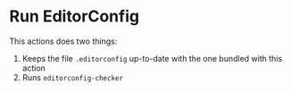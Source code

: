 # Run EditorConfig

This actions does two things:

1. Keeps the file `.editorconfig` up-to-date with the one bundled with this action
2. Runs `editorconfig-checker`
